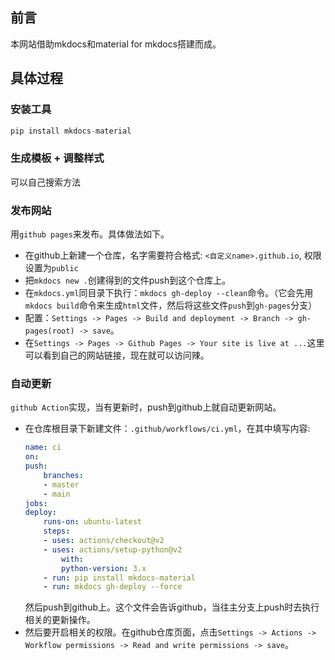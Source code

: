 ## 前言
本网站借助mkdocs和material for mkdocs搭建而成。

## 具体过程
### 安装工具
```c
pip install mkdocs-material
```
### 生成模板 + 调整样式
可以自己搜索方法
### 发布网站
用`github pages`来发布。具体做法如下。
- 在github上新建一个仓库，名字需要符合格式: `<自定义name>.github.io`, 权限设置为`public`
- 把`mkdocs new .`创建得到的文件push到这个仓库上。
- 在`mkdocs.yml`同目录下执行：`mkdocs gh-deploy --clean`命令。（它会先用`mkdocs build`命令来生成`html`文件，然后将这些文件`push`到`gh-pages`分支）
- 配置：`Settings -> Pages -> Build and deployment -> Branch -> gh-pages(root) -> save`。
- 在`Settings -> Pages -> Github Pages -> Your site is live at ...`这里可以看到自己的网站链接，现在就可以访问辣。

### 自动更新
`github Action`实现，当有更新时，push到github上就自动更新网站。
- 在仓库根目录下新建文件：`.github/workflows/ci.yml`，在其中填写内容:
    ```yml
    name: ci
    on:
    push:
        branches:
        - master
        - main
    jobs:
    deploy:
        runs-on: ubuntu-latest
        steps:
        - uses: actions/checkout@v2
        - uses: actions/setup-python@v2
            with:
            python-version: 3.x
        - run: pip install mkdocs-material
        - run: mkdocs gh-deploy --force
    ```
    然后push到github上。这个文件会告诉github，当往主分支上push时去执行相关的更新操作。
- 然后要开启相关的权限。在github仓库页面，点击`Settings -> Actions -> Workflow permissions -> Read and write permissions -> save`。

